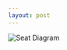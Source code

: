 ```yaml
---
layout: post
---
```


![Seat Diagram](https://mk0runwaygirl0t0gjwt.kinstacdn.com/wp-content/uploads/2015/04/Which-is-the-actual-width-of-a-seat_.png)

